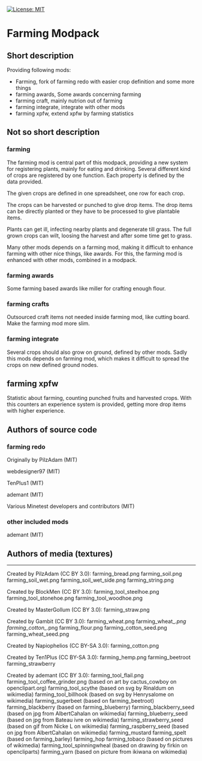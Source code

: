 [![License: MIT](https://img.shields.io/badge/License-MIT-yellow.svg)](https://opensource.org/licenses/MIT)
# Farming Modpack

## Short description
Providing following mods:
- Farming, fork of farming redo with easier crop definition and some more things
- farming awards, Some awards concerning farming
- farming craft, mainly nutrion out of farming
- farming integrate, integrate with other mods
- farming xpfw, extend xpfw by farming statistics

## Not so short description
### farming
The farming mod is central part of this modpack, providing a new system for registering plants, mainly for eating and drinking.
Several different kind of crops are registered by one function. Each property is defined by the data provided.

The given crops are defined in one spreadsheet, one row for each crop.

The crops can be harvested or punched to give drop items. The drop items can be directly planted or they have to be processed to give plantable items.

Plants can get ill, infecting nearby plants and degenerate till grass. The full grown crops can wilt, loosing the harvest and after some time get to grass.

Many other mods depends on a farming mod, making it difficult to enhance farming with other nice things, like awards. For this, the farming mod is enhanced with other mods, combined in a modpack.

### farming awards
Some farming based awards like miller for crafting enough flour.

### farming crafts
Outsourced craft items not needed inside farming mod, like cutting board. Make the farming mod more slim.

### farming integrate
Several crops should also grow on ground, defined by other mods. Sadly this mods depends on farming mod, which makes it difficult to spread the crops on new defined ground nodes.

## farming xpfw
Statistic about farming, counting punched fruits and harvested crops. With this counters an experience system is provided, getting more drop items with higher experience.

## Authors of source code
### farming redo

Originally by PilzAdam (MIT)

webdesigner97 (MIT)

TenPlus1 (MIT)

ademant (MIT)

Various Minetest developers and contributors (MIT)

### other included mods
ademant (MIT)

## Authors of media (textures)
---------------------------
Created by PilzAdam (CC BY 3.0):
  farming_bread.png
  farming_soil.png
  farming_soil_wet.png
  farming_soil_wet_side.png
  farming_string.png

Created by BlockMen (CC BY 3.0):
  farming_tool_steelhoe.png
  farming_tool_stonehoe.png
  farming_tool_woodhoe.png

Created by MasterGollum (CC BY 3.0):
  farming_straw.png

Created by Gambit (CC BY 3.0):
  farming_wheat.png
  farming_wheat_*.png
  farming_cotton_*.png
  farming_flour.png
  farming_cotton_seed.png
  farming_wheat_seed.png

Created by Napiophelios (CC BY-SA 3.0):
  farming_cotton.png

Created by Ten1Plus (CC BY-SA 3.0):
  farming_hemp.png
  farming_beetroot
  farming_strawberry
  
Created by ademant (CC BY 3.0):
  farming_tool_flail.png
  farming_tool_coffee_grinder.png (based on art by cactus_cowboy on openclipart.org)
  farming_tool_scythe (based on svg by Rinaldum on wikimedia)
  farming_tool_billhook (based on svg by Henrysalome on wikimedia)
  farming_sugerbeet (based on farming_beetroot)
  farming_blackberry (based on farming_blueberry)
  farming_blackberry_seed (based on jpg from AlbertCahalan on wikimedia)
  farming_blueberry_seed (based on jpg from Bateau ivre on wikimedia)
  farming_strawberry_seed (based on gif from Nicke L on wikimedia)
  farming_raspberry_seed (based on jpg from AlbertCahalan on wikimedia)
  farming_mustard
  farming_spelt (based on farming_barley)
  farming_hop
  farming_tobaco (based on pictures of wikimedia)
  farming_tool_spinningwheal (based on drawing by firkin on opencliparts)
  farming_yarn (based on picture from ikiwana on wikimedia)
